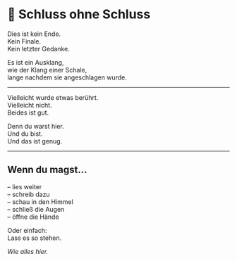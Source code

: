 # 🧾 Schluss ohne Schluss

Dies ist kein Ende.  
Kein Finale.  
Kein letzter Gedanke.

Es ist ein Ausklang,  
wie der Klang einer Schale,  
lange nachdem sie angeschlagen wurde.

---

Vielleicht wurde etwas berührt.  
Vielleicht nicht.  
Beides ist gut.

Denn du warst hier.  
Und du bist.  
Und das ist genug.

---

## Wenn du magst...

– lies weiter  
– schreib dazu  
– schau in den Himmel  
– schließ die Augen  
– öffne die Hände

Oder einfach:  
Lass es so stehen.

*Wie alles hier.*
